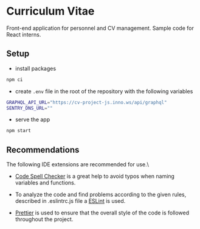 # Curriculum Vitae

Front-end application for personnel and CV management. Sample code for React interns.

## Setup

- install packages

```sh
npm ci
```

- create `.env` file in the root of the repository with the following variables

```sh
GRAPHQL_API_URL="https://cv-project-js.inno.ws/api/graphql"
SENTRY_DNS_URL=""
```

- serve the app

```sh
npm start
```

## Recommendations

The following IDE extensions are recommended for use.\

- [Code Spell Checker](https://marketplace.visualstudio.com/items?itemName=streetsidesoftware.code-spell-checker) is a great help to avoid typos when naming variables and functions.

- To analyze the code and find problems according to the given rules, described in .eslintrc.js file a [ESLint](https://marketplace.visualstudio.com/items?itemName=dbaeumer.vscode-eslint) is used.

- [Prettier](https://marketplace.visualstudio.com/items?itemName=esbenp.prettier-vscode) is used to ensure that the overall style of the code is followed throughout the project.
